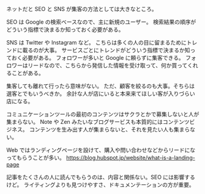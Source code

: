 ネットだと SEO と SNS が集客の方法としては大きなところ。

SEO は Google の検索ベースなので、主に新規のユーザー。
検索結果の順序がどういう指標で決まるか知っておく必要がある。

SNS は Twitter や Instagram など。
こちらは多くの人の目に留まるためにトレンドに載るのが大事。
サービスごとにトレンドがどういう指標で決まるか知っておく必要がある。
フォロワーが多いと Google に頼らずに集客できる。
フォロワーはリードなので、こちらから発信した情報を受け取って、何か買ってくれることがある。

集客しても離れて行ったら意味がない。
ただ、顧客を絞るのも大事。そちらは選客とでもいうべきか。
余計な人が店にいると本来来てほしい客が入りづらい店になる。

コミュニケーションツールの最初のコンテンツはサクラとかで募集しないと人が集まらない。
Note や Zen みたいなブログサービスも本質的にはコンテンツビジネス。
コンテンツを生み出す人が集まらないと、それを見たい人も集まらない。

Web ではランディングページを設けて、購入や問い合わせなどからリードになってもらうことが多い。
https://blog.hubspot.jp/website/what-is-a-landing-page

記事をたくさんの人に読んでもらうのは、内容と関係ない。SEO には影響するけど。
ライティングよりも見つけやすさ、ドキュメンテーションの方が重要。
